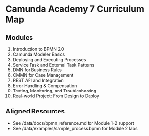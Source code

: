 # Camunda Academy 7 Curriculum Map
## Modules
1. Introduction to BPMN 2.0
2. Camunda Modeler Basics
3. Deploying and Executing Processes
4. Service Task and External Task Patterns
5. DMN for Business Rules
6. CMMN for Case Management
7. REST API and Integration
8. Error Handling & Compensation
9. Testing, Monitoring, and Troubleshooting
10. Real-world Project: From Design to Deploy
## Aligned Resources
- See /data/docs/bpmn_reference.md for Module 1-2 support
- See /data/examples/sample_process.bpmn for Module 2 labs
